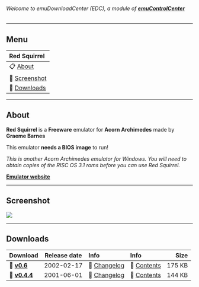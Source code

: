 ###### Welcome to emuDownloadCenter (EDC), a module of [**emuControlCenter**](https://github.com/PhoenixInteractiveNL/emuControlCenter/wiki/)
***
## Menu
| **Red Squirrel** |
|:---------|
| :clipboard: [About](#about) |
| :sunrise: [Screenshot](#screenshot) |
| :floppy_disk: [Downloads](#downloads) |
***
## About
**Red Squirrel** is a **Freeware** emulator for **Acorn Archimedes** made by **Graeme Barnes**

This emulator **needs a BIOS image** to run!

_This is another Acorn Archimedes emulator for Windows. You will need to obtain copies of the RISC OS 3.1 roms before you can use Red Squirrel._

[**Emulator website**](http://www.red-squirrel.org/)
***
## Screenshot
![](https://raw.githubusercontent.com/PhoenixInteractiveNL/emuDownloadCenter/master/hooks/redsquirrel/redsquirrel_screen.jpg)
***
## Downloads
| Download | Release date  | Info       | Info       | Size       |
|:---------|:-------------:|:-----------|:-----------|-----------:|
| :floppy_disk: [**v0.6**](https://github.com/PhoenixInteractiveNL/edc-repo0001/raw/master/redsquirrel/0.6.7z) | 2002-02-17 | :page_facing_up: [Changelog](https://github.com/PhoenixInteractiveNL/edc-repo0001/blob/master/redsquirrel/0.6_changelog.txt) | :mag_right: [Contents](https://github.com/PhoenixInteractiveNL/edc-repo0001/blob/master/redsquirrel/0.6_contents.txt) | 175 KB |
| :floppy_disk: [**v0.4.4**](https://github.com/PhoenixInteractiveNL/edc-repo0001/raw/master/redsquirrel/0.4.4.7z) | 2001-06-01 | :page_facing_up: [Changelog](https://github.com/PhoenixInteractiveNL/edc-repo0001/blob/master/redsquirrel/0.4.4_changelog.txt) | :mag_right: [Contents](https://github.com/PhoenixInteractiveNL/edc-repo0001/blob/master/redsquirrel/0.4.4_contents.txt) | 144 KB |
